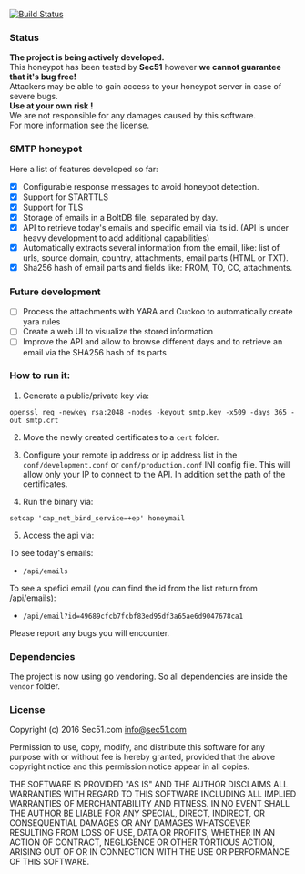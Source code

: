 [![Build Status](https://travis-ci.org/sec51/honeymail.svg?branch=master)](https://travis-ci.org/sec51/honeymail)
### Status

**The project is being actively developed.**  
This honeypot has been tested by **Sec51** however **we cannot guarantee that it's bug free!**  
Attackers may be able to gain access to your honeypot server in case of severe bugs.  
**Use at your own risk !**  
We are not responsible for any damages caused by this software.  
For more information see the license.

### SMTP honeypot

Here a list of features developed so far:

- [x] Configurable response messages to avoid honeypot detection.
- [x] Support for STARTTLS
- [X] Support for TLS
- [X] Storage of emails in a BoltDB file, separated by day.
- [X] API to retrieve today's emails and specific email via its id. (API is under heavy development to add additional capabilities)
- [x] Automatically extracts several information from the email, like: list of urls, source domain, country, attachments, email parts (HTML or TXT).
- [x] Sha256 hash of email parts and fields like: FROM, TO, CC, attachments.

### Future development

- [ ] Process the attachments with YARA and Cuckoo to automatically create yara rules
- [ ] Create a web UI to visualize the stored information
- [ ] Improve the API and allow to browse different days and to retrieve an email via the SHA256 hash of its parts

### How to run it:

1) Generate a public/private key via:

`openssl req -newkey rsa:2048 -nodes -keyout smtp.key -x509 -days 365 -out smtp.crt`

2) Move the newly created certificates to a `cert` folder.

3) Configure your remote ip address or ip address list in the `conf/development.conf` or `conf/production.conf` INI config file.
This will allow only your IP to connect to the API. In addition set the path of the certificates.

4) Run the binary via:

`setcap 'cap_net_bind_service=+ep' honeymail`

5) Access the api via:

To see today's emails:

- `/api/emails`

To see a spefici email (you can find the id from the list return from /api/emails):

- `/api/email?id=49689cfcb7fcbf83ed95df3a65ae6d9047678ca1`

Please report any bugs you will encounter.

### Dependencies

The project is now using go vendoring. So all dependencies are inside the `vendor` folder.

### License

Copyright (c) 2016 Sec51.com <info@sec51.com>

Permission to use, copy, modify, and distribute this software for any
purpose with or without fee is hereby granted, provided that the above 
copyright notice and this permission notice appear in all copies.

THE SOFTWARE IS PROVIDED "AS IS" AND THE AUTHOR DISCLAIMS ALL WARRANTIES
WITH REGARD TO THIS SOFTWARE INCLUDING ALL IMPLIED WARRANTIES OF
MERCHANTABILITY AND FITNESS. IN NO EVENT SHALL THE AUTHOR BE LIABLE FOR
ANY SPECIAL, DIRECT, INDIRECT, OR CONSEQUENTIAL DAMAGES OR ANY DAMAGES
WHATSOEVER RESULTING FROM LOSS OF USE, DATA OR PROFITS, WHETHER IN AN
ACTION OF CONTRACT, NEGLIGENCE OR OTHER TORTIOUS ACTION, ARISING OUT OF
OR IN CONNECTION WITH THE USE OR PERFORMANCE OF THIS SOFTWARE. 
